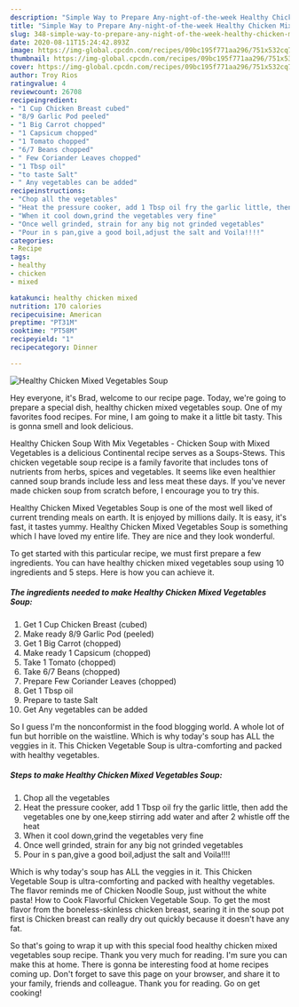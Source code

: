 ```yaml
---
description: "Simple Way to Prepare Any-night-of-the-week Healthy Chicken Mixed Vegetables Soup"
title: "Simple Way to Prepare Any-night-of-the-week Healthy Chicken Mixed Vegetables Soup"
slug: 348-simple-way-to-prepare-any-night-of-the-week-healthy-chicken-mixed-vegetables-soup
date: 2020-08-11T15:24:42.893Z
image: https://img-global.cpcdn.com/recipes/09bc195f771aa296/751x532cq70/healthy-chicken-mixed-vegetables-soup-recipe-main-photo.jpg
thumbnail: https://img-global.cpcdn.com/recipes/09bc195f771aa296/751x532cq70/healthy-chicken-mixed-vegetables-soup-recipe-main-photo.jpg
cover: https://img-global.cpcdn.com/recipes/09bc195f771aa296/751x532cq70/healthy-chicken-mixed-vegetables-soup-recipe-main-photo.jpg
author: Troy Rios
ratingvalue: 4
reviewcount: 26708
recipeingredient:
- "1 Cup Chicken Breast cubed"
- "8/9 Garlic Pod peeled"
- "1 Big Carrot chopped"
- "1 Capsicum chopped"
- "1 Tomato chopped"
- "6/7 Beans chopped"
- " Few Coriander Leaves chopped"
- "1 Tbsp oil"
- "to taste Salt"
- " Any vegetables can be added"
recipeinstructions:
- "Chop all the vegetables"
- "Heat the pressure cooker, add 1 Tbsp oil fry the garlic little, then add the vegetables one by one,keep stirring add water and after 2 whistle off the heat"
- "When it cool down,grind the vegetables very fine"
- "Once well grinded, strain for any big not grinded vegetables"
- "Pour in s pan,give a good boil,adjust the salt and Voila!!!!"
categories:
- Recipe
tags:
- healthy
- chicken
- mixed

katakunci: healthy chicken mixed 
nutrition: 170 calories
recipecuisine: American
preptime: "PT31M"
cooktime: "PT58M"
recipeyield: "1"
recipecategory: Dinner

---
```



![Healthy Chicken Mixed Vegetables Soup](https://img-global.cpcdn.com/recipes/09bc195f771aa296/751x532cq70/healthy-chicken-mixed-vegetables-soup-recipe-main-photo.jpg)

Hey everyone, it's Brad, welcome to our recipe page. Today, we're going to prepare a special dish, healthy chicken mixed vegetables soup. One of my favorites food recipes. For mine, I am going to make it a little bit tasty. This is gonna smell and look delicious.

Healthy Chicken Soup With Mix Vegetables - Chicken Soup with Mixed Vegetables is a delicious Continental recipe serves as a Soups-Stews. This chicken vegetable soup recipe is a family favorite that includes tons of nutrients from herbs, spices and vegetables. It seems like even healthier canned soup brands include less and less meat these days. If you&#39;ve never made chicken soup from scratch before, I encourage you to try this.

Healthy Chicken Mixed Vegetables Soup is one of the most well liked of current trending meals on earth. It is enjoyed by millions daily. It is easy, it's fast, it tastes yummy. Healthy Chicken Mixed Vegetables Soup is something which I have loved my entire life. They are nice and they look wonderful.


To get started with this particular recipe, we must first prepare a few ingredients. You can have healthy chicken mixed vegetables soup using 10 ingredients and 5 steps. Here is how you can achieve it.

<!--inarticleads1-->

##### The ingredients needed to make Healthy Chicken Mixed Vegetables Soup:

1. Get 1 Cup Chicken Breast (cubed)
1. Make ready 8/9 Garlic Pod (peeled)
1. Get 1 Big Carrot (chopped)
1. Make ready 1 Capsicum (chopped)
1. Take 1 Tomato (chopped)
1. Take 6/7 Beans (chopped)
1. Prepare  Few Coriander Leaves (chopped)
1. Get 1 Tbsp oil
1. Prepare to taste Salt
1. Get  Any vegetables can be added


So I guess I&#39;m the nonconformist in the food blogging world. A whole lot of fun but horrible on the waistline. Which is why today&#39;s soup has ALL the veggies in it. This Chicken Vegetable Soup is ultra-comforting and packed with healthy vegetables. 

<!--inarticleads2-->

##### Steps to make Healthy Chicken Mixed Vegetables Soup:

1. Chop all the vegetables
1. Heat the pressure cooker, add 1 Tbsp oil fry the garlic little, then add the vegetables one by one,keep stirring add water and after 2 whistle off the heat
1. When it cool down,grind the vegetables very fine
1. Once well grinded, strain for any big not grinded vegetables
1. Pour in s pan,give a good boil,adjust the salt and Voila!!!!


Which is why today&#39;s soup has ALL the veggies in it. This Chicken Vegetable Soup is ultra-comforting and packed with healthy vegetables. The flavor reminds me of Chicken Noodle Soup, just without the white pasta! How to Cook Flavorful Chicken Vegetable Soup. To get the most flavor from the boneless-skinless chicken breast, searing it in the soup pot first is Chicken breast can really dry out quickly because it doesn&#39;t have any fat. 

So that's going to wrap it up with this special food healthy chicken mixed vegetables soup recipe. Thank you very much for reading. I'm sure you can make this at home. There is gonna be interesting food at home recipes coming up. Don't forget to save this page on your browser, and share it to your family, friends and colleague. Thank you for reading. Go on get cooking!
